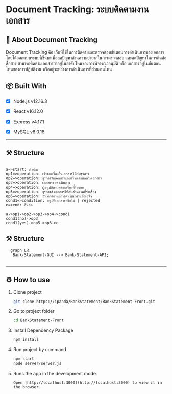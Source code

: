 #  Document Tracking: ระบบติดตามงานเอกสาร

## 📘 About Document Tracking

 Document Tracking คือ เว็บที่ใช้ในการติดตามและตรวจสอบขั้นตอนการดำเนินการของเอกสาร โดยได้ออกแบบระบบนี้ขึ้นมาเพื่อลดปัญหาด้านความยุ่งยากในการตรวจสอบ และลดปัญหาในการติดต่อสื่อสาร สามารถติดตามเอกสารว่าอยู่ในลำดับไหนของการพิจารณาอนุมัติ หรือ เอกสารอยู่ในขั้นตอนไหนของการปฏิบัติงาน หรืออยู่ระหว่างการดำเนินการที่ส่วนงานไหน



## 📦 Built With

- [x] Node.js v12.16.3
- [x] React v16.12.0
- [x] Express v4.17.1
- [x] MySQL v8.0.18


****
## ⚒ Structure

```flow

a=>start: เริ่มต้น
op1=>operation: เจ้าของเรื่องยื่นเอกสารให้กับธุรการ
op2=>operation: ธุรการรับเอกสารและสร้างเลขติดตามเอกสาร
op3=>operation: เอกสารรอดำเนินการ
op4=>operation: ผู้อนุมัติตรวจสอบเรื่องที่ร้องขอ
op5=>operation: ธุรการส่งเอกสารให้กับส่วนงานที่รับเรื่อง
op6=>operation: บันทึกสถานะการดำเนินการแล้วเสร็จ
cond1=>condition: อนุมัติเอกสารหรือไม่ | rejected
e=>end: สิ้นสุด

a->op1->op2->op3->op4->cond1
cond1(no)->op3
cond1(yes)->op5->op6->e

```

## ⚒ Structure
```mermaid
  graph LR;
   Bank-Statement-GUI --> Bank-Statement-API;
  
```
****



## ⚙ How to use

1. Clone project

    ```bash
    git clone https://ipanda/BankStatement/BankStatement-Front.git
    ```

2. Go to project folder

    ```bash
    cd BankStatement-Front
    ```

3. Install Dependency Package

    ```bash
    npm install
    ```

4. Run project by command

    ```bash
    npm start
    node server/server.js
    ```

5. Runs the app in the development mode. 

    ```
    Open [http://localhost:3000](http://localhost:3000) to view it in the browser.
    ```
